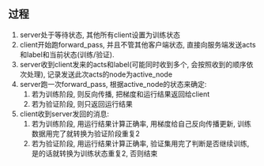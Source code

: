 ## 过程
1. server处于等待状态, 其他所有client设置为训练状态
2. client开始跑forward_pass, 并且不管其他客户端状态, 直接向服务端发送acts和label和当前状态(训练/验证).
3. server收到client发来的acts和label(可能同时收到多个, 会按照收到的顺序依次处理), 记录发送此次acts的node为active_node
4. server跑一次forward_pass, 根据active_node的状态来确定:
   1. 若为训练阶段, 则反向传播, 把梯度和运行结果返回给client
   2. 若为验证阶段, 则只返回运行结果
5. client收到server发回的消息:
   1. 若为训练阶段, 用运行结果计算正确率, 用梯度给自己反向传播更新, 训练数据用完了就转换为验证阶段重复2
   2. 若为验证阶段, 用运行结果计算正确率, 验证集用完了判断是否继续训练, 是的话就转换为训练状态重复2, 否则结束